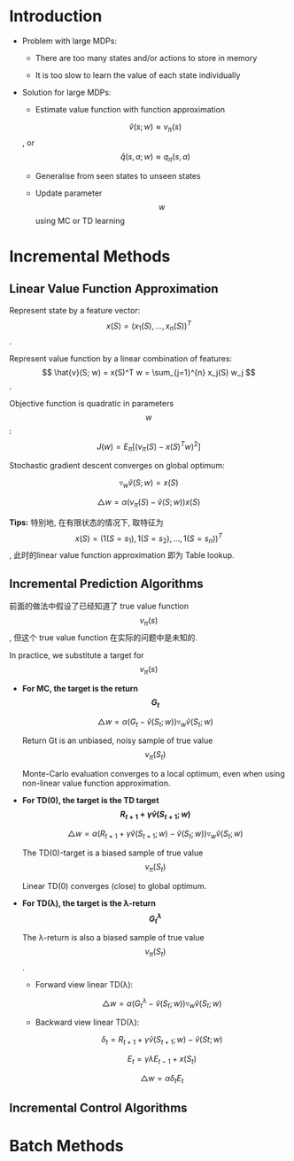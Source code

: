 # Introduction

- Problem with large MDPs:

    - There are too many states and/or actions to store in memory
    
    - It is too slow to learn the value of each state individually

- Solution for large MDPs:

    - Estimate value function with function approximation

    $$\hat{v}(s; w) \approx  v_\pi(s)$$ , or  $$\hat{q}(s, a; w) \approx q_\pi(s, a)$$

    - Generalise from seen states to unseen states

    - Update parameter $$w$$ using MC or TD learning

# Incremental Methods

## Linear Value Function Approximation

Represent state by a feature vector: $$x(S) = (x_1(S), ..., x_n(S))^T$$.

Represent value function by a linear combination of features: $$ \hat{v}(S; w) = x(S)^T w = \sum_{j=1}^{n} x_j(S) w_j $$.

Objective function is quadratic in parameters $$w$$: $$ J(w) = E_{\pi} [(v_{\pi}(S) - x(S)^T w)^2]$$

Stochastic gradient descent converges on global optimum: 

$$ \triangledown_w \hat{v}(S; w) = x(S) $$

$$ \triangle w = \alpha (v_{\pi}(S) - \hat{v}(S; w)) x(S)$$

**Tips:**
特别地, 在有限状态的情况下, 取特征为 $$ x(S) = (1(S=s_1), 1(S=s_2), ..., 1(S=s_n))^T$$, 此时的linear value function approximation 即为 Table lookup.

## Incremental Prediction Algorithms

前面的做法中假设了已经知道了 true value function $$v_\pi(s)$$, 但这个 true value function 在实际的问题中是未知的.

In practice, we substitute a target for $$v_\pi(s)$$

- **For MC, the target is the return $$G_t$$**

    $$ \triangle w = \alpha (G_t − \hat{v}(S_t; w)) \triangledown_w \hat{v}(S_t; w)$$

    Return Gt is an unbiased, noisy sample of true value $$v_\pi(S_t)$$
    
    Monte-Carlo evaluation converges to a local optimum, even when using non-linear value function approximation.

- **For TD(0), the target is the TD target $$R_{t+1 }+ \gamma \hat{v}(S_{t+1}; w)$$**

    $$ \triangle w = \alpha (R_{t+1 }+ \gamma \hat{v}(S_{t+1}; w) − \hat{v}(S_t; w)) \triangledown_w \hat{v}(S_t; w) $$

    The TD(0)-target is a biased sample of true value $$v_\pi(S_t)$$

    Linear TD(0) converges (close) to global optimum.
    
- **For TD(λ), the target is the λ-return $$G_t^{\lambda}$$**

    The λ-return is also a biased sample of true value $$v_\pi(S_t)$$.

    - Forward view linear TD(λ):
        
        $$ \triangle w = \alpha (G_t^{\lambda} − \hat{v}(S_t; w)) \triangledown_w \hat{v}(S_t; w) $$

    - Backward view linear TD(λ):
    
        $$ \delta_t = R_{t+1} + \gamma \hat{v}(S_{t+1}; w) − \hat{v}(St; w) $$
        
        $$ E_t = \gamma \lambda E_{t−1} + x(S_t) $$
        
        $$ \triangle w = \alpha \delta_t E_t $$


## Incremental Control Algorithms

# Batch Methods

